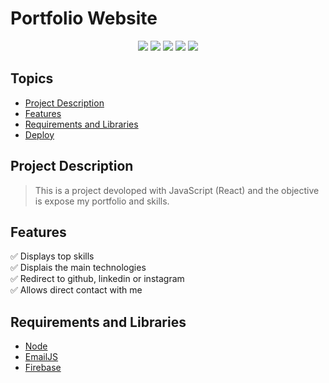 # Portfolio Website

<p align="center">
  <img src="https://img.shields.io/static/v1?label=react&message=framework&color=blue&style=for-the-badge&logo=react"/>
  <img src="https://img.shields.io/static/v1?label=JavaScript&message=Main Technology&color=blue&style=for-the-badge&logo=javascript"/>
  <img src="https://img.shields.io/static/v1?label=Github&message=Deploy&color=blue&style=for-the-badge&logo=github"/>
  <img src="https://img.shields.io/static/v1?label=license&message=BSD&color=green&style=for-the-badge"/>
  <img src="https://img.shields.io/static/v1?label=status&message=done&color=brightgreen&style=for-the-badge"/>
<p>

## Topics
- [Project Description](#project-description)
- [Features](#features)
- [Requirements and Libraries](#requirements-and-libraries)
- [Deploy](https://muriedu.github.io/Portfolio/)
  
## Project Description

> This is a project devoloped with JavaScript (React) and the objective is expose my portfolio and skills.
  
## Features
:white_check_mark: Displays top skills  
:white_check_mark: Displais the main technologies  
:white_check_mark: Redirect to github, linkedin or instagram  
:white_check_mark: Allows direct contact with me
  
## Requirements and Libraries
- [Node](https://nodejs.org/en/)
- [EmailJS](https://www.emailjs.com/)
- [Firebase](https://firebase.google.com/)
